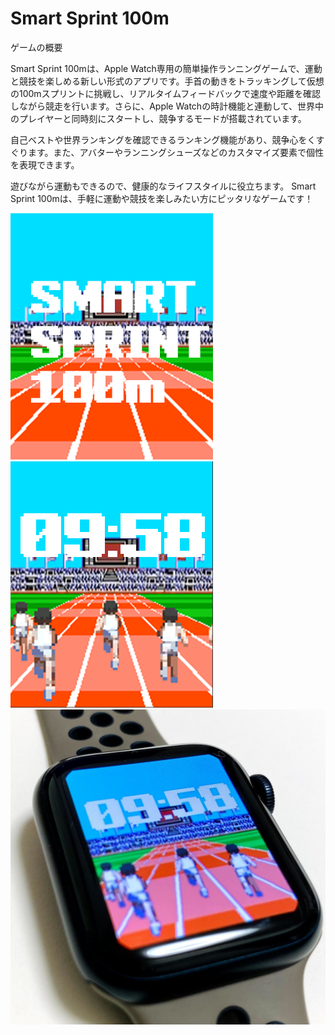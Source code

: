 # Smart Sprint 100m

ゲームの概要

Smart Sprint 100mは、Apple Watch専用の簡単操作ランニングゲームで、運動と競技を楽しめる新しい形式のアプリです。手首の動きをトラッキングして仮想の100mスプリントに挑戦し、リアルタイムフィードバックで速度や距離を確認しながら競走を行います。さらに、Apple Watchの時計機能と連動して、世界中のプレイヤーと同時刻にスタートし、競争するモードが搭載されています。

自己ベストや世界ランキングを確認できるランキング機能があり、競争心をくすぐります。また、アバターやランニングシューズなどのカスタマイズ要素で個性を表現できます。

遊びながら運動もできるので、健康的なライフスタイルに役立ちます。
Smart Sprint 100mは、手軽に運動や競技を楽しみたい方にピッタリなゲームです！

![Image1](images/sprint001.png)
![Image2](images/sprint002.png)
![Image3](images/sprint003.jpg)

